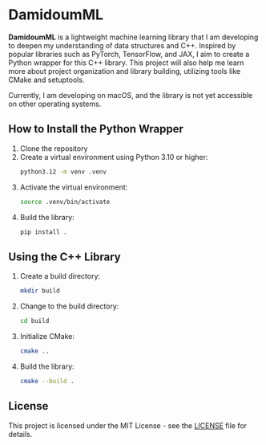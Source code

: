 # DamidoumML

**DamidoumML** is a lightweight machine learning library that I am developing to deepen my understanding of data structures and C++. Inspired by popular libraries such as PyTorch, TensorFlow, and JAX, I aim to create a Python wrapper for this C++ library. This project will also help me learn more about project organization and library building, utilizing tools like CMake and setuptools.

Currently, I am developing on macOS, and the library is not yet accessible on other operating systems.

## How to Install the Python Wrapper

1. Clone the repository
2. Create a virtual environment using Python 3.10 or higher:
   ```bash
   python3.12 -m venv .venv
   ```
3. Activate the virtual environment:
   ```bash
   source .venv/bin/activate
   ```
4. Build the library:
   ```bash
   pip install .
   ```

## Using the C++ Library

1. Create a build directory:
   ```bash
   mkdir build
   ```
2. Change to the build directory:
   ```bash
   cd build
   ```
3. Initialize CMake:
   ```bash
   cmake ..
   ```
4. Build the library:
   ```bash
   cmake --build .
   ```

## License

This project is licensed under the MIT License - see the [LICENSE](LICENSE) file for details.
